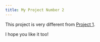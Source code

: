 ```yaml
---
title: My Project Number 2
---
```


This project is very different from [Project 1](https://claudielarouche.github.io/portfolio-test/projects/project-one.html).

I hope you like it too!



